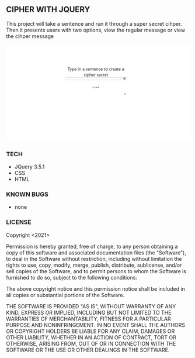 ## CIPHER WITH JQUERY

<p>This project will take a sentence and run it through a super secret cihper. Then it presents users with two options, view the regular message or view the cihper message</p>

![](assets/recording.gif)

### TECH
- JQuery 3.5.1
- CSS
- HTML

### KNOWN BUGS
- none

### LICENSE

<p>
Copyright <2021> <COPYRIGHT Patrick>

Permission is hereby granted, free of charge, to any person obtaining a copy of this software and associated documentation files (the "Software"), to deal in the Software without restriction, including without limitation the rights to use, copy, modify, merge, publish, distribute, sublicense, and/or sell copies of the Software, and to permit persons to whom the Software is furnished to do so, subject to the following conditions:

The above copyright notice and this permission notice shall be included in all copies or substantial portions of the Software.

THE SOFTWARE IS PROVIDED "AS IS", WITHOUT WARRANTY OF ANY KIND, EXPRESS OR IMPLIED, INCLUDING BUT NOT LIMITED TO THE WARRANTIES OF MERCHANTABILITY, FITNESS FOR A PARTICULAR PURPOSE AND NONINFRINGEMENT. IN NO EVENT SHALL THE AUTHORS OR COPYRIGHT HOLDERS BE LIABLE FOR ANY CLAIM, DAMAGES OR OTHER LIABILITY, WHETHER IN AN ACTION OF CONTRACT, TORT OR OTHERWISE, ARISING FROM, OUT OF OR IN CONNECTION WITH THE SOFTWARE OR THE USE OR OTHER DEALINGS IN THE SOFTWARE.
</p>